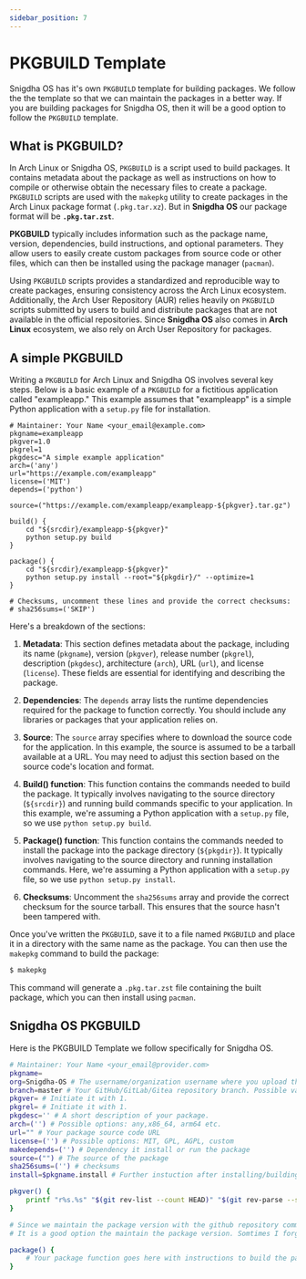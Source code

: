 ```yaml
---
sidebar_position: 7
---
```

# PKGBUILD Template
Snigdha OS has it's own `PKGBUILD` template for building packages. We follow the the template so that we can maintain the packages in a better way. If you are building packages for Snigdha OS, then it will be a good option to follow the `PKGBUILD` template.

## What is PKGBUILD?
In Arch Linux or Snigdha OS, `PKGBUILD` is a script used to build packages. It contains metadata about the package as well as instructions on how to compile or otherwise obtain the necessary files to create a package. `PKGBUILD` scripts are used with the `makepkg` utility to create packages in the Arch Linux package format (`.pkg.tar.xz`). But in **Snigdha OS** our package format will be **`.pkg.tar.zst`**. 

**PKGBUILD** typically includes information such as the package name, version, dependencies, build instructions, and optional parameters. They allow users to easily create custom packages from source code or other files, which can then be installed using the package manager (`pacman`). 

Using `PKGBUILD` scripts provides a standardized and reproducible way to create packages, ensuring consistency across the Arch Linux ecosystem. Additionally, the Arch User Repository (AUR) relies heavily on `PKGBUILD` scripts submitted by users to build and distribute packages that are not available in the official repositories. Since **Snigdha OS** also comes in **Arch Linux** ecosystem, we also rely on Arch User Repository for packages.

## A simple PKGBUILD
Writing a `PKGBUILD` for Arch Linux and Snigdha OS involves several key steps. Below is a basic example of a `PKGBUILD` for a fictitious application called "exampleapp." This example assumes that "exampleapp" is a simple Python application with a `setup.py` file for installation.

```PKGBUILD
# Maintainer: Your Name <your_email@example.com>
pkgname=exampleapp
pkgver=1.0
pkgrel=1
pkgdesc="A simple example application"
arch=('any')
url="https://example.com/exampleapp"
license=('MIT')
depends=('python')

source=("https://example.com/exampleapp/exampleapp-${pkgver}.tar.gz")

build() {
    cd "${srcdir}/exampleapp-${pkgver}"
    python setup.py build
}

package() {
    cd "${srcdir}/exampleapp-${pkgver}"
    python setup.py install --root="${pkgdir}/" --optimize=1
}

# Checksums, uncomment these lines and provide the correct checksums:
# sha256sums=('SKIP')

```

Here's a breakdown of the sections:

1. **Metadata**: This section defines metadata about the package, including its name (`pkgname`), version (`pkgver`), release number (`pkgrel`), description (`pkgdesc`), architecture (`arch`), URL (`url`), and license (`license`). These fields are essential for identifying and describing the package.

2. **Dependencies**: The `depends` array lists the runtime dependencies required for the package to function correctly. You should include any libraries or packages that your application relies on.

3. **Source**: The `source` array specifies where to download the source code for the application. In this example, the source is assumed to be a tarball available at a URL. You may need to adjust this section based on the source code's location and format.

4. **Build() function**: This function contains the commands needed to build the package. It typically involves navigating to the source directory (`${srcdir}`) and running build commands specific to your application. In this example, we're assuming a Python application with a `setup.py` file, so we use `python setup.py build`.

5. **Package() function**: This function contains the commands needed to install the package into the package directory (`${pkgdir}`). It typically involves navigating to the source directory and running installation commands. Here, we're assuming a Python application with a `setup.py` file, so we use `python setup.py install`.

6. **Checksums**: Uncomment the `sha256sums` array and provide the correct checksum for the source tarball. This ensures that the source hasn't been tampered with.

Once you've written the `PKGBUILD`, save it to a file named `PKGBUILD` and place it in a directory with the same name as the package. You can then use the `makepkg` command to build the package:

```bash
$ makepkg
```

This command will generate a `.pkg.tar.zst` file containing the built package, which you can then install using `pacman`.

## Snigdha OS PKGBUILD 

Here is the PKGBUILD Template we follow specifically for Snigdha OS.

```bash
# Maintainer: Your Name <your_email@provider.com>
pkgname=
org=Snigdha-OS # The username/organization username where you upload the Source Code. 
branch=master # Your GitHub/GitLab/Gitea repository branch. Possible values: master, main, devlopment
pkgver= # Initiate it with 1.
pkgrel= # Initiate it with 1.
pkgdesc='' # A short description of your package.
arch=('') # Possible options: any,x86_64, arm64 etc.
url="" # Your package source code URL 
license=('') # Possible options: MIT, GPL, AGPL, custom
makedepends=('') # Dependency it install or run the package
source=("") # The source of the package 
sha256sums=('') # checksums
install=$pkgname.install # Further instuction after installing/building the package.

pkgver() {
	printf "r%s.%s" "$(git rev-list --count HEAD)" "$(git rev-parse --short HEAD)"
}

# Since we maintain the package version with the github repository commit count an the last commit, we use pkgver() function.
# It is a good option the maintain the package version. Somtimes I forgot to change the version.

package() {
	# Your package function goes here with instructions to build the package. 
}
```

